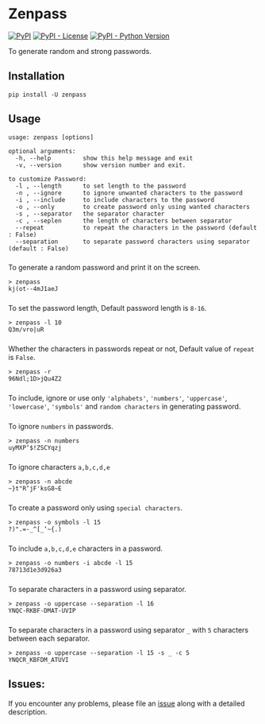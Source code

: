 # Zenpass

[![PyPI](https://img.shields.io/pypi/v/zenpass)](https://pypi.python.org/pypi/zenpass)
[![PyPI - License](https://img.shields.io/pypi/l/zenpass)](https://github.com/codesrg/zenpass/blob/main/LICENSE)
[![PyPI - Python Version](https://img.shields.io/pypi/pyversions/zenpass?color=red)](https://pypi.python.org/pypi/zenpass)

To generate random and strong passwords.

## Installation

`pip install -U zenpass`

## Usage

```
usage: zenpass [options]

optional arguments:
  -h, --help         show this help message and exit
  -v, --version      show version number and exit.

to customize Password:
  -l , --length      to set length to the password
  -n , --ignore      to ignore unwanted characters to the password
  -i , --include     to include characters to the password
  -o , --only        to create password only using wanted characters
  -s , --separator   the separator character
  -c , --seplen      the length of characters between separator
  --repeat           to repeat the characters in the password (default : False)
  --separation       to separate password characters using separator (default : False)
```

###
To generate a random password and print it on the screen.
```
> zenpass
kj(ot--4mJ1aeJ
```
###

To set the password length, Default password length is `8-16`.

```
> zenpass -l 10
Q3m/vro|uR
```
###

Whether the characters in passwords repeat or not,
Default value of `repeat` is `False`.
```
> zenpass -r
96Ndl;1D>jQu4Z2
```
###

To include, ignore or use only `'alphabets'`, `'numbers'`, `'uppercase'`, `'lowercase'`, `'symbols'` and `random characters` in generating password.
###

To ignore `numbers` in passwords. 

```
> zenpass -n numbers
uyMXP‘$!ZSCYqzj
```
###
To ignore characters `a,b,c,d,e`
```
> zenpass -n abcde
~}t"R‘jF'ksG8~E
```
###
To create a password only using `special characters`.

```
> zenpass -o symbols -l 15
?)".=-_^[_‘~{.)
```
###
To include `a,b,c,d,e` characters in a password.
```
> zenpass -o numbers -i abcde -l 15
78713d1e3d926a3
```
###
To separate characters in a password using separator.
```
> zenpass -o uppercase --separation -l 16
YNQC-RKBF-DMAT-UVIP
```
###
To separate characters in a password using separator `_` with `5` characters between each separator.
```
> zenpass -o uppercase --separation -l 15 -s _ -c 5 
YNQCR_KBFDM_ATUVI
```

## Issues:

If you encounter any problems, please file an [issue](https://github.com/codesrg/zenpass/issues) along with a detailed description.
